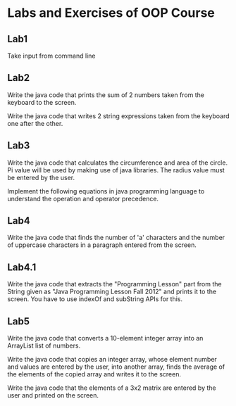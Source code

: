 # Labs and Exercises of OOP Course

## Lab1
Take input from command line

## Lab2
Write the java code that prints the sum of 2 numbers taken from the keyboard to the screen.

Write the java code that writes 2 string expressions taken from the keyboard one after the other.

## Lab3
Write the java code that calculates the circumference and area of the circle. Pi value will be used by making use of java libraries. The radius value must be entered by the user.

Implement the following equations in java programming language to understand the operation and operator precedence.

## Lab4
Write the java code that finds the number of 'a' characters and the number of uppercase characters in a paragraph entered from the screen.

## Lab4.1
Write the java code that extracts the "Programming Lesson" part from the String given as "Java Programming Lesson Fall 2012" and prints it to the screen. You have to use indexOf and subString APIs for this.

## Lab5
Write the java code that converts a 10-element integer array into an ArrayList<Integer> list of numbers.

Write the java code that copies an integer array, whose element number and values are entered by the user, into another array, finds the average of the elements of the copied array and writes it to the screen.

Write the java code that the elements of a 3x2 matrix are entered by the user and printed on the screen.

